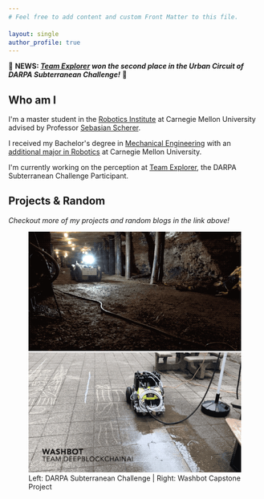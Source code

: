 ```yaml
---
# Feel free to add content and custom Front Matter to this file.

layout: single
author_profile: true
---
```

:star2: **NEWS: _[Team Explorer](https://www.subt-explorer.com/) won the second 
place in the Urban Circuit of DARPA Subterranean Challenge!_** :star2:

## Who am I
I'm a master student in the [Robotics Institute](https://www.ri.cmu.edu/) 
at Carnegie Mellon University advised by Professor 
[Sebasian Scherer](https://www.ri.cmu.edu/ri-faculty/sebastian-scherer/). 

I received my Bachelor's degree in 
[Mechanical Engineering](https://www.meche.engineering.cmu.edu/) with an 
[additional major in Robotics](https://www.ri.cmu.edu/education/academic-programs/undergraduate-options/) 
at Carnegie Mellon University.

I'm currently working on the perception at 
[Team Explorer](https://www.subt-explorer.com/), 
the DARPA Subterranean Challenge Participant. 

## Projects & Random
_Checkout more of my projects and random blogs in the link above!_
<figure class="half">
	<img src="/assets/images/index_images/subT.gif">
	<img src="/assets/images/index_images/washbot_demo.gif">
	<figcaption>Left: DARPA Subterranean Challenge | Right: Washbot Capstone 
                Project</figcaption>
</figure>
